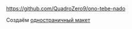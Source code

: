 https://github.com/QuadroZero9/ono-tebe-nado

Создаём [одностраничный макет](https://www.figma.com/design/8KwhMpv8qnDocX4NVFQBpn/%D0%9E%D0%BD%D0%BE-%D1%82%D0%B5%D0%B1%D0%B5-%D0%BD%D0%B0%D0%B4%D0%BE?node-id=0-1&p=f&t=K9LDYaMi200oBF6j-0)

